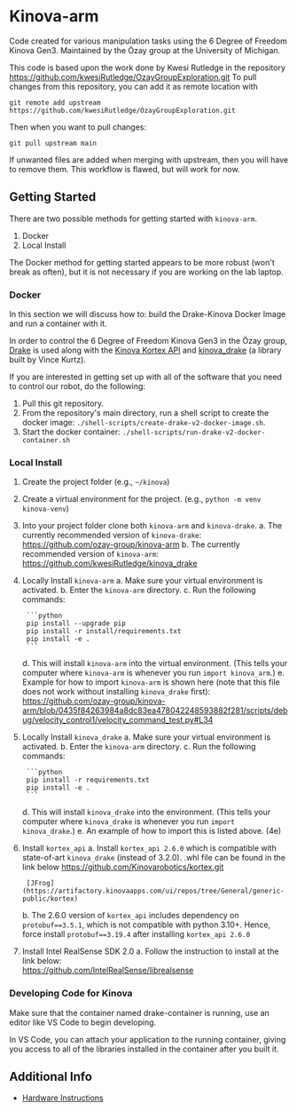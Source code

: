 # Kinova-arm

Code created for various manipulation tasks using the 6 Degree of Freedom Kinova Gen3.
Maintained by the Özay group at the University of Michigan.

This code is based upon the work done by Kwesi Rutledge in the repository
https://github.com/kwesiRutledge/OzayGroupExploration.git
To pull changes from this repository, you can add it as remote location with
    
    git remote add upstream https://github.com/kwesiRutledge/OzayGroupExploration.git

Then when you want to pull changes:

    git pull upstream main
    
If unwanted files are added when merging with upstream, then you will have to remove them. This workflow is flawed, but will work for now.


## Getting Started

There are two possible methods for getting started with `kinova-arm`.
1. Docker
2. Local Install

The Docker method for getting started appears to be more robust (won't break as often), but
it is not necessary if you are working on the lab laptop.


### Docker

In this section we will discuss how to: build the Drake-Kinova Docker Image and run a container with it.

In order to control the 6 Degree of Freedom Kinova Gen3 in the Özay group, [Drake](https://drake.mit.edu/) is used along with the [Kinova Kortex API](https://github.com/Kinovarobotics/kortex) and [kinova_drake](https://github.com/vincekurtz/kinova_drake) (a library built by Vince Kurtz).

If you are interested in getting set up with all of the software that you need to control our robot, do the following:
1. Pull this git repository.
2. From the repository's main directory, run a shell script to create the docker image: `./shell-scripts/create-drake-v2-docker-image.sh`.
3. Start the docker container: `./shell-scripts/run-drake-v2-docker-container.sh`


### Local Install

1. Create the project folder (e.g., `~/kinova`)
2. Create a virtual environment for the project. (e.g., `python -m venv kinova-venv`)
3. Into your project folder clone both `kinova-arm` and `kinova-drake`.
    a. The currently recommended version of `kinova-drake`:
        https://github.com/ozay-group/kinova-arm
    b. The currently recommended version of `kinova-arm`:
        https://github.com/kwesiRutledge/kinova_drake
        
4. Locally Install `kinova-arm`
    a. Make sure your virtual environment is activated.
    b. Enter the `kinova-arm` directory.
    c. Run the following commands:
        
        ```python
        pip install --upgrade pip
        pip install -r install/requirements.txt
        pip install -e .
        ```
        
    d. This will install `kinova-arm` into the virtual environment. (This tells your computer where `kinova-arm` is whenever you run `import kinova_arm`.)
    e. Example for how to import `kinova-arm` is shown here (note that this file does not work without installing `kinova_drake` first):
        https://github.com/ozay-group/kinova-arm/blob/0435f84263984a8dc83ea478042248593882f281/scripts/debug/velocity_control1/velocity_command_test.py#L34
        

5. Locally Install `kinova_drake`
    a. Make sure your virtual environment is activated.
    b. Enter the `kinova-arm` directory.
    c. Run the following commands:
        
        ```python
        pip install -r requirements.txt
        pip install -e .
        ```
        
    d. This will install `kinova_drake` into the environment. (This tells your computer where `kinova_drake` is whenever you run `import kinova_drake`.)
    e. An example of how to import this is listed above. (4e)

6. Install `kortex_api`
    a. Install `kortex_api 2.6.0` which is compatible with state-of-art `kinova_drake` (instead of 3.2.0). .whl file can be found in the link below
        https://github.com/Kinovarobotics/kortex.git
        
        [JFrog](https://artifactory.kinovaapps.com/ui/repos/tree/General/generic-public/kortex)
        
    b. The 2.6.0 version of `kortex_api` includes dependency on `protobuf==3.5.1`, which is not compatible with python 3.10+. Hence, force install `protobuf==3.19.4` after installing `kortex_api 2.6.0`

7. Install Intel RealSense SDK 2.0
    a. Follow the instruction to install at the link below:   
        https://github.com/IntelRealSense/librealsense


### Developing Code for Kinova

Make sure that the container named drake-container is running, use an editor like VS Code to begin developing.

In VS Code, you can attach your application to the running container, giving you access to all of the libraries installed in the container after you built it.


## Additional Info

- [Hardware Instructions](./doc/kinova-hardware-instructions.md)